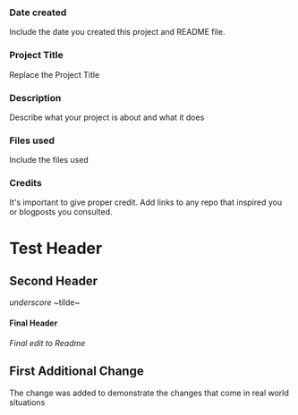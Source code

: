 ### Date created
Include the date you created this project and README file.

### Project Title
Replace the Project Title

### Description
Describe what your project is about and what it does

### Files used
Include the files used

### Credits
It's important to give proper credit. Add links to any repo that inspired you or blogposts you consulted.

# Test Header

## Second Header
_underscore_
~tilde~

#### Final Header
*Final edit to Readme*

## First Additional Change
The change was added to demonstrate the changes that come in real world situations